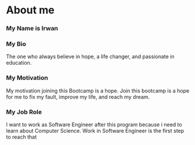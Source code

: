 # About me
### My Name is Irwan
### My Bio
The one who always believe in hope, a life changer, and passionate in education.
### My Motivation
My motivation joining this Bootcamp is a hope. Join this bootcamp is a hope for me to fix my fault, improve my life, and reach my dream. 
### My Job Role
I want to work as Software Engineer after this program because i need to learn about Computer Science. Work in Software Engineer is the first step to reach that
